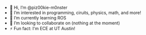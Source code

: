 - 👋 Hi, I’m @piz00kie-m0nster
- 👀 I’m interested in programming, ciruits, physics, math, and more!
- 🌱 I’m currently learning ROS
- 💞️ I’m looking to collaborate on (nothing at the moment)
- ⚡ Fun fact: I'm ECE at UT Austin!

<!---
piz00kie-m0nster/piz00kie-m0nster is a ✨ special ✨ repository because its `README.md` (this file) appears on your GitHub profile.
You can click the Preview link to take a look at your changes.
--->
